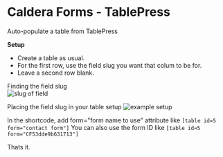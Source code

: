 Caldera Forms - TablePress
=============

Auto-populate a table from TablePress


**Setup**
* Create a table as usual.
* For the first row, use the field slug you want that colum to be for.
* Leave a second row blank.

Finding the field slug  
![slug of field](http://cl.ly/image/3z28303n3h00/Screen%20Shot%202014-10-23%20at%203.11.20%20PM.png)

Placing the field slug in your table setup 
![example setup](http://cl.ly/image/2g3Z1n2o2c0p/Screen%20Shot%202014-10-23%20at%203.03.46%20PM.png)

In the shortcode, add form="form name to use" attribute like `[table id=5 form="contact form"]`
You can also use the form ID like `[table id=5 form="CF53dde9b631713"]`

Thats it.
